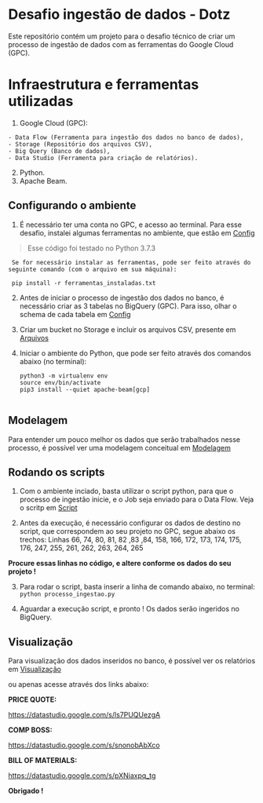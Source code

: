 # Desafio ingestão de dados - Dotz
Este repositório contém um projeto para o desafio técnico de criar um processo de ingestão de dados com as ferramentas do Google Cloud (GPC).

# Infraestrutura e ferramentas utilizadas
  1. Google Cloud (GPC): 
  
    - Data Flow (Ferramenta para ingestão dos dados no banco de dados), 
    - Storage (Repositório dos arquivos CSV), 
    - Big Query (Banco de dados), 
    - Data Studio (Ferramenta para criação de relatórios).
  2. Python.
  3. Apache Beam.

## Configurando o ambiente
  1. É necessário ter uma conta no GPC, e acesso ao terminal.
     Para esse desafio, instalei algumas ferramentas no ambiente, que estão em [Config](https://github.com/brenocezardias/dotz-desafio-dados/tree/main/Config)
  >  Esse código foi testado no Python 3.7.3
  
     Se for necessário instalar as ferramentas, pode ser feito através do seguinte comando (com o arquivo em sua máquina):
  
     pip install -r ferramentas_instaladas.txt
  
  2. Antes de iniciar o processo de ingestão dos dados no banco, é necessário criar as 3 tabelas no BigQuery (GPC). Para isso, olhar o schema de cada tabela em
     [Config](https://github.com/brenocezardias/dotz-desafio-dados/tree/main/Config)
  
  3. Criar um bucket no Storage e incluir os arquivos CSV, presente em [Arquivos](https://github.com/brenocezardias/dotz-desafio-dados/tree/main/Arquivos)
  
  4. Iniciar o ambiente do Python, que pode ser feito através dos comandos abaixo (no terminal):
     
      ```pip3 install --upgrade virtualenv --user
      python3 -m virtualenv env
      source env/bin/activate
      pip3 install --quiet apache-beam[gcp]
  
## Modelagem
  Para entender um pouco melhor os dados que serão trabalhados nesse processo, é possível ver uma modelagem conceitual em
  [Modelagem](https://github.com/brenocezardias/dotz-desafio-dados/tree/main/Modelagem)
  
## Rodando os scripts
  
  1. Com o ambiente inciado, basta utilizar o script python, para que o processo de ingestão inicie, e o Job seja enviado para o Data Flow.
  Veja o scritp em [Script](https://github.com/brenocezardias/dotz-desafio-dados/tree/main/Script)
  
  2. Antes da execução, é necessário configurar os dados de destino no script, que correspondem ao seu projeto no GPC, segue abaixo os trechos:
  Linhas 66, 74, 80, 81, 82 ,83 ,84, 158, 166, 172, 173, 174, 175, 176, 247, 255, 261, 262, 263, 264, 265
  
  **Procure essas linhas no código, e altere conforme os dados do seu projeto !**
  
  3. Para rodar o script, basta inserir a linha de comando abaixo, no terminal:
  `python processo_ingestao.py`
  
  4. Aguardar a execução script, e pronto ! Os dados serão ingeridos no BigQuery.
  
  
## Visualização
  Para visualização dos dados inseridos no banco, é possível ver os relatórios em 
  [Visualização](https://github.com/brenocezardias/dotz-desafio-dados/tree/main/Visualiza%C3%A7%C3%A3o)
  
  
  ou apenas acesse através dos links abaixo:
  
  **PRICE QUOTE:**

  https://datastudio.google.com/s/ls7PUQUezgA

  **COMP BOSS:**

  https://datastudio.google.com/s/snonobAbXco

  **BILL OF MATERIALS:**

  https://datastudio.google.com/s/pXNiaxpq_tg
  
  
  **Obrigado !**
